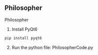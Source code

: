 ## Philosopher
 Philosopher

1. Install PyQt6
```bash
pip install pyqt6
```

2. Run the python file: PhilosopherCode.py

